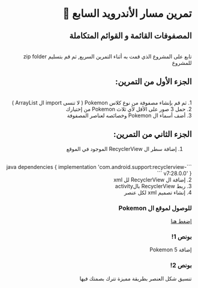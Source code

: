<div dir = "rtl">
  
#   تمرين مسار الأندرويد السابع 💚
## المصفوفات القائمة و القوائم المتكاملة
<br>
تابع على المشروع الذي قمت به أثناء التمرين السريع, ثم قم بتسليم zip folder للمشروع

## الجزء الأول من التمرين:
<br> 1. ثم قم بإنشاء مصفوفة من نوع كلاس Pokemon ( لا تنسى import ال ArrayList )
<br>
2. حمل 3 صور على الأقل لأي ثلاث Pokemon من إختيارك
<br>
3. أضف أسماء ال Pokemon وخصائصه لعناصر المصفوفة
## الجزء الثاني من التمرين:

1. إضافة سطر ال RecyclerView الموجود في الموقع
<br>
```java
dependencies {
    implementation 'com.android.support:recyclerview-v7:28.0.0'
}
```
<br>
2. إضافة ال RecyclerView لل xml
<br>
3. ربط  RecyclerView بالactivity 
<br>
4. إنشاء تصميم xml لكل عنصر

### للوصول لموقع ال Pokemon 
[إضغط هنا](https://pokemondb.net/pokedex/all)
### بونص 1! 
إضافة 5 Pokemon

### بونص 2!
تنسيق شكل العنصر بطريقة مميزة تترك بصمتك فيها
</div>
